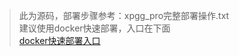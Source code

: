 > 此为源码，部署步骤参考：xpgg_pro完整部署操作.txt  
> 建议使用docker快速部署，入口在下面  
>[docker快速部署入口](https://github.com/xiaopanggege/xpgg_pro_docker)
